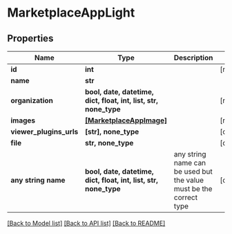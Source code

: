# MarketplaceAppLight


## Properties
Name | Type | Description | Notes
------------ | ------------- | ------------- | -------------
**id** | **int** |  | [readonly] 
**name** | **str** |  | 
**organization** | **bool, date, datetime, dict, float, int, list, str, none_type** |  | [readonly] 
**images** | [**[MarketplaceAppImage]**](MarketplaceAppImage.md) |  | [readonly] 
**viewer_plugins_urls** | **[str], none_type** |  | [optional] 
**file** | **str, none_type** |  | [optional] 
**any string name** | **bool, date, datetime, dict, float, int, list, str, none_type** | any string name can be used but the value must be the correct type | [optional]

[[Back to Model list]](../README.md#documentation-for-models) [[Back to API list]](../README.md#documentation-for-api-endpoints) [[Back to README]](../README.md)


